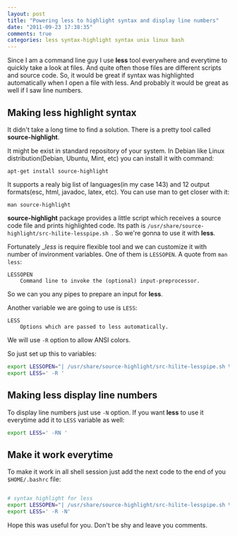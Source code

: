 ```yaml
---
layout: post
title: "Powering less to highlight syntax and display line numbers"
date: "2011-09-23 17:38:35"
comments: true
categories: less syntax-highlight syntax unix linux bash
---
```


Since I am a command line guy I use __less__ tool everywhere and everytime to quickly take a look at files. And quite often those files are different scripts and source code. So, it would be great if syntax was highlighted automatically when I open a file with less. And probably it would be great as well if I saw line numbers.

<!--more-->

## Making less highlight syntax

It didn't take a long time to find a solution.  There is a pretty tool called __source-highlight__.

It might be exist in standard repository of your system. In Debian like Linux distribution(Debian, Ubuntu, Mint, etc) you can install it with command:

    apt-get install source-highlight

It supports a realy big list of languages(in my case 143) and 12 output formats(esc, html, javadoc, latex, etc). You can use man to get closer with it:

    man source-highlight

__source-highlight__ package provides a little script which receives a source code file and prints highlighted code. Its path is `/usr/share/source-highlight/src-hilite-lesspipe.sh `. So we're gonna to use it with __less__.

Fortunately __less_ is require flexible tool and we can customize it with number of invironment variables. One of them is `LESSOPEN`. A quote from `man less`:

    LESSOPEN
        Command line to invoke the (optional) input-preprocessor.

So we can you any pipes to prepare an input for __less__.

Another variable we are going to use is `LESS`:

    LESS
        Options which are passed to less automatically.

We will use `-R` option to allow ANSI colors.

So just set up this to variables:

```bash
export LESSOPEN="| /usr/share/source-highlight/src-hilite-lesspipe.sh %s"
export LESS=' -R '
```

## Making less display line numbers

To display line numbers just use `-N` option. If you want __less__ to use it everytime add it to `LESS` variable as well:

```bash
export LESS=' -RN '
```

## Make it work everytime

To make it work in all shell session just add the next code to the end of you `$HOME/.bashrc` file:

```bash

# syntax highlight for less
export LESSOPEN="| /usr/share/source-highlight/src-hilite-lesspipe.sh %s"
export LESS=' -R -N'

```

Hope this was useful for you. Don't be shy and leave you comments.

